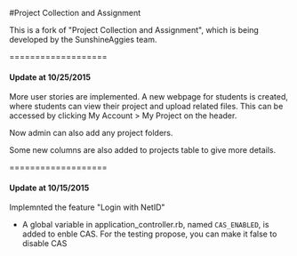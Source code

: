 #Project Collection and Assignment

This is a fork of "Project Collection and Assignment", which is being developed by the SunshineAggies team.

===================
#### Update at 10/25/2015

More user stories are implemented. A new webpage for students is created, where students can view their project and upload related files. This can be accessed by clicking My Account > My Project on the header.

Now admin can also add any project folders. 

Some new columns are also added to projects table to give more details. 



===================
#### Update at 10/15/2015

Implemnted the feature "Login with NetID"

 - A global variable in application_controller.rb, named `CAS_ENABLED`, is added to enble CAS. For the testing propose, you can make it false to disable CAS
